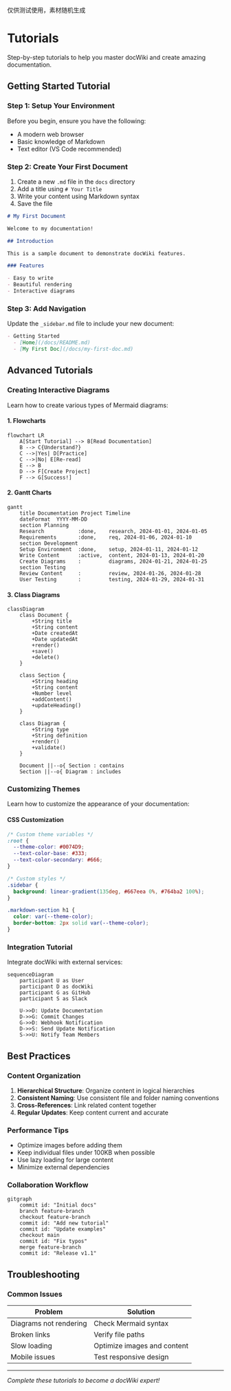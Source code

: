 仅供测试使用，素材随机生成

# Tutorials

Step-by-step tutorials to help you master docWiki and create amazing documentation.

## Getting Started Tutorial

### Step 1: Setup Your Environment

Before you begin, ensure you have the following:

- A modern web browser
- Basic knowledge of Markdown
- Text editor (VS Code recommended)

### Step 2: Create Your First Document

1. Create a new `.md` file in the `docs` directory
2. Add a title using `# Your Title`
3. Write your content using Markdown syntax
4. Save the file

```markdown
# My First Document

Welcome to my documentation!

## Introduction

This is a sample document to demonstrate docWiki features.

### Features

- Easy to write
- Beautiful rendering
- Interactive diagrams
```

### Step 3: Add Navigation

Update the `_sidebar.md` file to include your new document:

```markdown
- Getting Started
  - [Home](/docs/README.md)
  - [My First Doc](/docs/my-first-doc.md)
```

## Advanced Tutorials

### Creating Interactive Diagrams

Learn how to create various types of Mermaid diagrams:

#### 1. Flowcharts

```mermaid
flowchart LR
    A[Start Tutorial] --> B[Read Documentation]
    B --> C{Understand?}
    C -->|Yes| D[Practice]
    C -->|No| E[Re-read]
    E --> B
    D --> F[Create Project]
    F --> G[Success!]
```

#### 2. Gantt Charts

```mermaid
gantt
    title Documentation Project Timeline
    dateFormat  YYYY-MM-DD
    section Planning
    Research           :done,    research, 2024-01-01, 2024-01-05
    Requirements       :done,    req, 2024-01-06, 2024-01-10
    section Development
    Setup Environment  :done,    setup, 2024-01-11, 2024-01-12
    Write Content      :active,  content, 2024-01-13, 2024-01-20
    Create Diagrams    :         diagrams, 2024-01-21, 2024-01-25
    section Testing
    Review Content     :         review, 2024-01-26, 2024-01-28
    User Testing       :         testing, 2024-01-29, 2024-01-31
```

#### 3. Class Diagrams

```mermaid
classDiagram
    class Document {
        +String title
        +String content
        +Date createdAt
        +Date updatedAt
        +render()
        +save()
        +delete()
    }
    
    class Section {
        +String heading
        +String content
        +Number level
        +addContent()
        +updateHeading()
    }
    
    class Diagram {
        +String type
        +String definition
        +render()
        +validate()
    }
    
    Document ||--o{ Section : contains
    Section ||--o{ Diagram : includes
```

### Customizing Themes

Learn how to customize the appearance of your documentation:

#### CSS Customization

```css
/* Custom theme variables */
:root {
  --theme-color: #0074D9;
  --text-color-base: #333;
  --text-color-secondary: #666;
}

/* Custom styles */
.sidebar {
  background: linear-gradient(135deg, #667eea 0%, #764ba2 100%);
}

.markdown-section h1 {
  color: var(--theme-color);
  border-bottom: 2px solid var(--theme-color);
}
```

### Integration Tutorial

Integrate docWiki with external services:

```mermaid
sequenceDiagram
    participant U as User
    participant D as docWiki
    participant G as GitHub
    participant S as Slack
    
    U->>D: Update Documentation
    D->>G: Commit Changes
    G->>D: Webhook Notification
    D->>S: Send Update Notification
    S->>U: Notify Team Members
```

## Best Practices

### Content Organization

1. **Hierarchical Structure**: Organize content in logical hierarchies
2. **Consistent Naming**: Use consistent file and folder naming conventions
3. **Cross-References**: Link related content together
4. **Regular Updates**: Keep content current and accurate

### Performance Tips

- Optimize images before adding them
- Keep individual files under 100KB when possible
- Use lazy loading for large content
- Minimize external dependencies

### Collaboration Workflow

```mermaid
gitgraph
    commit id: "Initial docs"
    branch feature-branch
    checkout feature-branch
    commit id: "Add new tutorial"
    commit id: "Update examples"
    checkout main
    commit id: "Fix typos"
    merge feature-branch
    commit id: "Release v1.1"
```

## Troubleshooting

### Common Issues

| Problem | Solution |
|---------|----------|
| Diagrams not rendering | Check Mermaid syntax |
| Broken links | Verify file paths |
| Slow loading | Optimize images and content |
| Mobile issues | Test responsive design |

---

*Complete these tutorials to become a docWiki expert!*